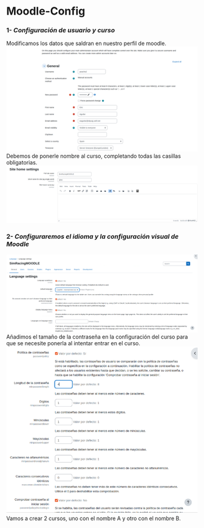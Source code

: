 # Moodle-Config
### 1- *Configuración de usuario y curso*
Modificamos los datos que saldran en nuestro perfil de moodle.
![User](1.png)
Debemos de ponerle nombre al curso, completando todas las casillas obligatorias.
![User](2.png)
### 2- *Configuraremos el idioma y la configuración visual de Moodle*
![Preferences](3.png)
Añadimos el tamaño de la contraseña en la configuración del curso para que se necesite ponerla al intentar entrar en el curso.
![Preferences](4.png)
Vamos a crear 2 cursos, uno con el nombre A y otro con el nombre B.
